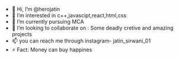 - 👋 Hi, I’m @herojatin
- 👀 I’m interested in c++,javascipt,react,html,css
- 🌱 I’m currently pursuing MCA
- 💞️ I’m looking to collaborate on : Some deadly cretive and amazing projects 
- 📫 you can reach me through instagram- jatin_sirwani_01
- ⚡ Fact: Money can buy happines 

<!---
herojatin/herojatin is a ✨ special ✨ repository because its `README.md` (this file) appears on your GitHub profile.
You can click the Preview link to take a look at your changes.
--->
